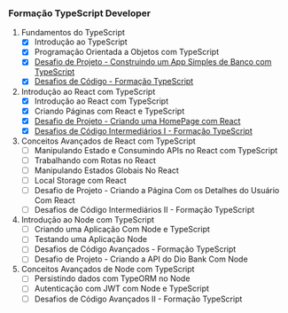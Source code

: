 ### Formação TypeScript Developer

1. Fundamentos do TypeScript 
    - [x]  Introdução ao TypeScript
    - [x]  Programação Orientada a Objetos com TypeScript
    - [x]  [Desafio de Projeto - Construindo um App Simples de Banco com TypeScript](https://github.com/KayllaneGPina/formacao-typescript/tree/main/POO)
    - [x]  [Desafios de Código - Formação TypeScript](https://github.com/KayllaneGPina/formacao-typescript/tree/main/Desafio%20de%20C%C3%B3digo)
2. Introdução ao React com TypeScript 
    - [x]  Introdução ao React com TypeScript
    - [x]  Criando Páginas com React e TypeScript
    - [x]  [Desafio de Projeto - Criando uma HomePage com React](https://github.com/KayllaneGPina/formacao-typescript/tree/main/TSReact/my-app-ts)
    - [x]  [Desafios de Código Intermediários I - Formação TypeScript](https://github.com/KayllaneGPina/formacao-typescript/tree/main/Desafio%20de%20C%C3%B3digo)
3. Conceitos Avançados de React com TypeScript 
    - [ ]  Manipulando Estado e Consumindo APIs no React com TypeScript
    - [ ]  Trabalhando com Rotas no React
    - [ ]  Manipulando Estados Globais No React
    - [ ]  Local Storage com React
    - [ ]  Desafio de Projeto - Criando a Página Com os Detalhes do Usuário Com React
    - [ ]  Desafios de Código Intermediários II - Formação TypeScript
4. Introdução ao Node com TypeScript 
    - [ ]  Criando uma Aplicação Com Node e TypeScript
    - [ ]  Testando uma Aplicação Node
    - [ ]  Desafios de Código Avançados - Formação TypeScript
    - [ ]  Desafio de Projeto - Criando a API do Dio Bank Com Node
5. Conceitos Avançados de Node com TypeScript 
    - [ ]  Persistindo dados com TypeORM no Node
    - [ ]  Autenticação com JWT com Node e TypeScript
    - [ ]  Desafios de Código Avançados II - Formação TypeScript